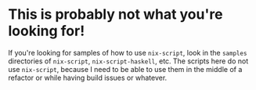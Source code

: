 # This is probably not what you're looking for!

If you're looking for samples of how to use `nix-script`, look in the `samples` directories of `nix-script`, `nix-script-haskell`, etc.
The scripts here do not use `nix-script`, because I need to be able to use them in the middle of a refactor or while having build issues or whatever.
